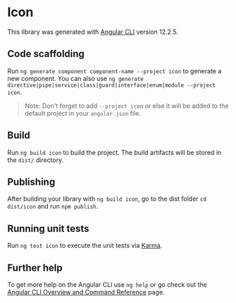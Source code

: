 # Icon

This library was generated with [Angular CLI](https://github.com/angular/angular-cli) version 12.2.5.

## Code scaffolding

Run `ng generate component component-name --project icon` to generate a new component. You can also use `ng generate directive|pipe|service|class|guard|interface|enum|module --project icon`.
> Note: Don't forget to add `--project icon` or else it will be added to the default project in your `angular.json` file. 

## Build

Run `ng build icon` to build the project. The build artifacts will be stored in the `dist/` directory.

## Publishing

After building your library with `ng build icon`, go to the dist folder `cd dist/icon` and run `npm publish`.

## Running unit tests

Run `ng test icon` to execute the unit tests via [Karma](https://karma-runner.github.io).

## Further help

To get more help on the Angular CLI use `ng help` or go check out the [Angular CLI Overview and Command Reference](https://angular.io/cli) page.
